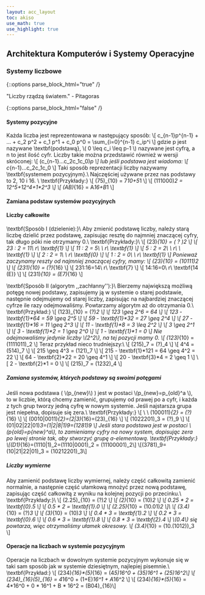 ```yaml
---
layout: acc_layout
toc: akiso
use_math: true
use_highlight: true
---
```


Architektura Komputerów i Systemy Operacyjne
---

### Systemy liczbowe

{::options parse_block_html="true" /}
<div class="math-box"><p>"Liczby rządzą światem." - Pitagoras</p></div>
{::options parse_block_html="false" /}

#### Systemy pozycyjne
Każda liczba jest reprezentowana w następujący sposób:
\\[  c_{n-1}p^{n-1} + ... + c_2 p^2 + c_1 p^1 + c_0 p^0 = \sum_{i=0}^{n-1} c_ip^i  \\]
gdzie p jest nazywane \textbf{podstawą}, \\( 0 \leq c_i \leq p-1 \\) nazywane jest cyfrą, a n to jest ilość cyfr. Liczby takie można przedstawić również w wersji skróconej:
\\[ (c_{n-1}...c_2c_1c_0)_p \\]
lub jeśli podstawa jest wiadoma:
\\[ c_{n-1}...c_2c_1c_0 \\]
Taki sposób reprezentacji liczby nazywamy \textbf{systemem pozycyjnym}.\\
Najczęściej używane przez nas podstawy to 2, 10 i 16. \\
\textbf{Przykłady:}
\\[ (75)_{10} = 7*10+5*1 \\]
\\[ (111000)_2 = 1*2^5+1*2^4+1*2^3 \\]
\\[ (AB)_{16} = A*16+B*1 \\]

#### Zamiana podstaw systemów pozycyjnych
#### Liczby całkowite
\textbf{Sposób I (dzielenie):}\\
Aby zmienić podstawę liczby, należy starą liczbę dzielić przez podstawę, zapisując resztę do najmniej znaczącej cyfry, tak długo póki nie otrzymamy 0.\\
\textbf{Przykłady:}\\
\\[ (23)_{10} = ( ? )_2 \\]
\\[ 23 : 2 = 11\ r\ \textbf{1} \\]
\\[ 11 : 2 = 5\ \ r\ \textbf{1} \\]
\\[ 5 : 2 = 2\ \ r\ \ \textbf{1} \\]
\\[ 2 : 2 = 1\ \ r\ \textbf{0} \\]
\\[ 1 : 2 = 0\ \ r\ \textbf{1} \\]
Ponieważ zaczynamy reszty od najmniej znaczącej cyfry, mamy:
\\[ (23)_{10} = (10111)_2 \\]
\\[  (231)_{10} = (?)_{16}  \\]
\\[  231:16=14\ r\ \textbf{7} \\]
\\[  14:16=0\ r\ \textbf{14 (E)} \\]
\\[  (231)_{10} = (E7)_{16} \\]

\textbf{Sposób II (algorytm ,,zachłanny''):}\\
Bierzemy największą możliwą potęgę nowej podstawy, zapisujemy ją w systemie o starej podstawie, następnie odejmujemy od starej liczby, zapisując na najbardziej znaczącej cyfrze ile razy odejmowaliśmy. Powtarzamy algorytm aż do otrzymania 0.\\
\textbf{Przykład:}
\\[ (123)_{10} = (?)_2 \\]
\\[ 123 \geq 2^6 = 64 \\]
\\[ 123 - \textbf{1}*64 = 59 \geq 2^5 \\]
\\[ 59 - \textbf{1}*32 = 27 \geq 2^4 \\]
\\[ 27 - \textbf{1}*16 = 11 \geq 2^3 \\]
\\[ 11 - \textbf{1}*8 = 3 \leq 2^2 \\]
\\[ 3 \geq 2^1 \\]
\\[ 3 - \textbf{1}*2 = 1 \geq 2^0 \\]
\\[ 1 - \textbf{1}*1 = 0 \\]
Nie odejmowaliśmy jedynie liczby \\(2^2\\), na tej pozycji mamy 0.
\\[ (123)_{10} = (1111011)_2 \\]
Teraz przykład nieco trudniejszy:\\
\\[ (215)_7 = (?)_4 \\]
\\[ 4^4 = (514)_7 \\]
\\[ 215 \geq 4^3 = (121)_7 \\]
\\[ 215 - \textbf{1}*121 = 64 \geq 4^2 = 22 \\]
\\[ 64 - \textbf{2}*22 = 20 \geq 4^1 \\]
\\[ 20 - \textbf{3}*4 = 2 \geq 1 \\]
\\[ 2 - \textbf{2}*1 = 0 \\]
\\[ (215)_7 = (1232)_4 \\]  
 
##### Zamiana systemów, których podstawy są swoimi potęgami
Jeśli nowa podstawa ( \\(p_{new}\\) ) jest w postaci \\(p_{new}=p_{old}^a \\), to w liczbie, którą chcemy zamienić, grupujemy od prawej po a cyfr, i każda z tych grup tworzy jedną cyfrę w nowym systemie. Jeśli najstarsza grupa jest niepełna, dopisuje się zera.\\
\textbf{Przykłady:}
\\[ \ \ (100011)_{2} = (?)_{16} \\]
\\[ (0010|0011)_{2}=(2|3)_{16}=(23)_{16} \\]
\\[ (1022201)_3 = (?)_9 \\]
\\[ (01|02|22|01)_3=(1|2|8|1)_9=(1281)_9 \\]
Jeśli stara podstawa jest w postaci \\(p_{old}=p_{new}^a\\), to zamieniamy cyfry na nowy system, dopisując zera po lewej stronie tak, aby stworzyć grupę a-elementową.
\textbf{Przykłady:}
\\[(D1)_{16}=(1110|1)_2=(1110|0001)_2 = (11100001)_2\\]
\\[(3781)_9=(10|21|22|01)_3 = (10212201)_3\\] 

##### Liczby wymierne
Aby zamienić podstawę liczby wymiernej, należy część całkowitą zamienić normalnie, a następnie część ułamkową mnożyć przez nową podstawę, zapisując część całkowitą z wyniku na kolejnej pozycji po przecinku.\\
\textbf{Przykłady:}\\
\\[ (2.25)_{10} = (?)_2  \\]
\\[ (2)_{10} = (10)_2 \\]
\\[ 0.25 * 2 = \textbf{0}.5 \\]
\\[ 0.5 * 2 = \textbf{1}.0 \\]
\\[ (2.25)_{10} = (10.01)_2 \\]\\
\\[ (3.4)_{10} = (?)_3 \\]
\\[ (3)_{10} = (10)_3 \\]
\\[ 0.4 * 3 = \textbf{1}.2 \\]
\\[ 0.2 * 3 = \textbf{0}.6 \\]
\\[ 0.6 * 3 = \textbf{1}.8 \\]
\\[ 0.8 * 3 = \textbf{2}.4 \\]
\\(0.4\\) się powtarza, więc otrzymaliśmy ułamek okresowy.
\\[ (3.4)_{10} = (10.(1012))_3 \\]

#### Operacje na liczbach w systemie pozycyjnym
Operacje na liczbach w dowolnym systemie pozycyjnym wykonuje się w taki sam sposób jak w systemie dziesiętnym, najlepiej pisemnie.\\
\textbf{Przykład:}
\\[ (234)_{16}*(5)_{16} = (4*5)*16^0 + (3*5)*16^1 + (2*5)*16^2\\]
\\[ (234)_{16}*(5)_{16} = 4*16^0 + (1+E)*16^1 + A*16^2 \\]
\\[ (234)_{16}*(5)_{16} = 4*16^0 + 0 * 16^1 + B * 16^2 = (B04)_{16}\\]